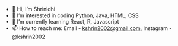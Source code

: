 - 👋 Hi, I’m Shrinidhi
- 👀 I’m interested in coding Python, Java, HTML, CSS
- 🌱 I’m currently learning React, R, Javascript
- 📫 How to reach me: Email - kshrin2002@gmail.com, Instagram - @kshrin2002

<!---
kshrin2002/kshrin2002 is a ✨ special ✨ repository because its `README.md` (this file) appears on your GitHub profile.
You can click the Preview link to take a look at your changes.
--->
